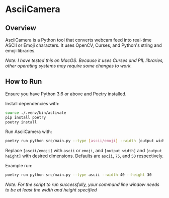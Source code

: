 # AsciiCamera

## Overview

AsciiCamera is a Python tool that converts webcam feed into real-time ASCII or Emoji characters. It uses OpenCV, Curses, and Python's string and emoji libraries.

_Note: I have tested this on MacOS. Because it uses Curses and PIL libraries, other operating systems may require some changes to work._

## How to Run

Ensure you have Python 3.6 or above and Poetry installed.

Install dependencies with:

```bash
source ./.venv/bin/activate
pip install poetry
poetry install
```

Run AsciiCamera with:

```bash
poetry run python src/main.py --type [ascii/emoji] --width [output width] --height [output height]
```

Replace `[ascii/emoji]` with `ascii` or `emoji`, and `[output width]` and `[output height]` with desired dimensions. Defaults are `ascii`, `75`, and `50` respectively.

Example run:

```bash
poetry run python src/main.py --type ascii --width 40 --height 30
```

_Note: For the script to run successfully, your command line window needs to be at least the width and height specified_

